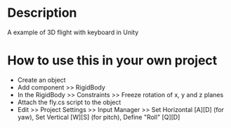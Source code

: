 # Description
A example of 3D flight with keyboard in Unity



# How to use this in your own project
* Create an object
* Add component >> RigidBody
* In the RigidBody >> Constraints >> Freeze rotation of x, y and z planes
* Attach the fly.cs script to the object
* Edit >> Project Settings >> Input Manager >> Set Horizontal [A][D] (for yaw), Set Vertical [W][S] (for pitch), Define "Roll" [Q][D]
